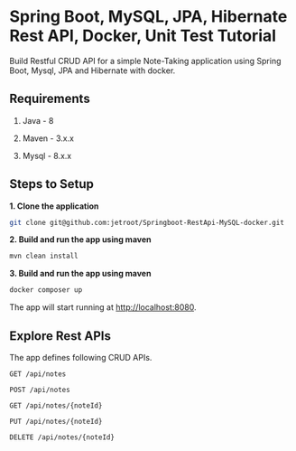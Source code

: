 # Spring Boot, MySQL, JPA, Hibernate Rest API, Docker, Unit Test Tutorial

Build Restful CRUD API for a simple Note-Taking application using Spring Boot, Mysql, JPA and Hibernate with docker.

## Requirements

1. Java - 8

2. Maven - 3.x.x

3. Mysql - 8.x.x

## Steps to Setup

**1. Clone the application**

```bash
git clone git@github.com:jetroot/Springboot-RestApi-MySQL-docker.git
```

**2. Build and run the app using maven**

```bash
mvn clean install
```

**3. Build and run the app using maven**

```bash
docker composer up
```

The app will start running at <http://localhost:8080>.

## Explore Rest APIs

The app defines following CRUD APIs.

    GET /api/notes
    
    POST /api/notes
    
    GET /api/notes/{noteId}
    
    PUT /api/notes/{noteId}
    
    DELETE /api/notes/{noteId}

